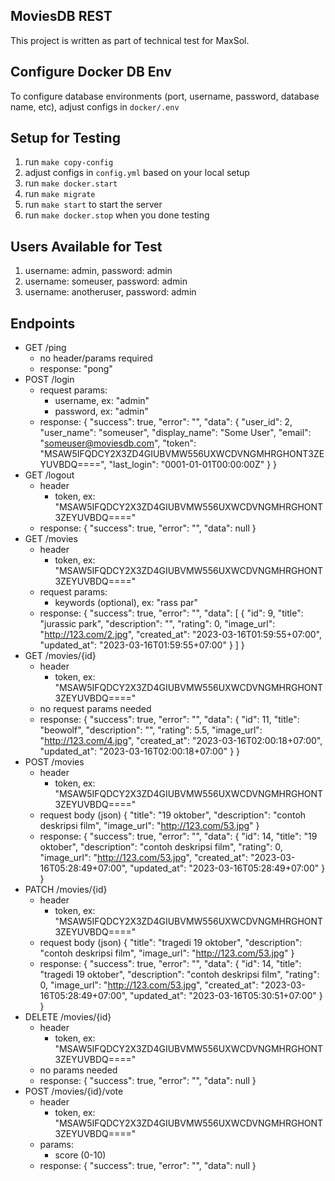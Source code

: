 ## MoviesDB REST
This project is written as part of technical test for MaxSol.

## Configure Docker DB Env
To configure database environments (port, username, password, database name, etc), adjust configs in `docker/.env`

## Setup for Testing
1. run `make copy-config`
2. adjust configs in `config.yml` based on your local setup
3. run `make docker.start`
4. run `make migrate`
5. run `make start` to start the server
6. run `make docker.stop` when you done testing

## Users Available for Test
1. username: admin, password: admin
2. username: someuser, password: admin
3. username: anotheruser, password: admin

## Endpoints
- GET /ping
  - no header/params required
  - response: "pong"
- POST /login
  - request params:
    - username, ex: "admin"
    - password, ex: "admin"
  - response:
    {
        "success": true,
        "error": "",
        "data": {
            "user_id": 2,
            "user_name": "someuser",
            "display_name": "Some User",
            "email": "someuser@moviesdb.com",
            "token": "MSAW5IFQDCY2X3ZD4GIUBVMW556UXWCDVNGMHRGHONT3ZEYUVBDQ====",
            "last_login": "0001-01-01T00:00:00Z"
        }
    }    
- GET /logout
  - header
    - token, ex: "MSAW5IFQDCY2X3ZD4GIUBVMW556UXWCDVNGMHRGHONT3ZEYUVBDQ===="
  - response:
    {
        "success": true,
        "error": "",
        "data": null
    }  
- GET /movies
  - header
    - token, ex: "MSAW5IFQDCY2X3ZD4GIUBVMW556UXWCDVNGMHRGHONT3ZEYUVBDQ===="
  - request params:
    - keywords (optional), ex: "rass par"
  - response:
    {
        "success": true,
        "error": "",
        "data": [
            {
                "id": 9,
                "title": "jurassic park",
                "description": "",
                "rating": 0,
                "image_url": "http://123.com/2.jpg",
                "created_at": "2023-03-16T01:59:55+07:00",
                "updated_at": "2023-03-16T01:59:55+07:00"
            }
        ]
    }
- GET /movies/{id}
  - header
    - token, ex: "MSAW5IFQDCY2X3ZD4GIUBVMW556UXWCDVNGMHRGHONT3ZEYUVBDQ===="
  - no request params needed
  - response:
    {
        "success": true,
        "error": "",
        "data": {
            "id": 11,
            "title": "beowolf",
            "description": "",
            "rating": 5.5,
            "image_url": "http://123.com/4.jpg",
            "created_at": "2023-03-16T02:00:18+07:00",
            "updated_at": "2023-03-16T02:00:18+07:00"
        }
    }
- POST /movies
  - header
    - token, ex: "MSAW5IFQDCY2X3ZD4GIUBVMW556UXWCDVNGMHRGHONT3ZEYUVBDQ===="
  - request body (json)
    {
      "title": "19 oktober",
      "description": "contoh deskripsi film",
      "image_url": "http://123.com/53.jpg"
    }
  - response:
    {
        "success": true,
        "error": "",
        "data": {
            "id": 14,
            "title": "19 oktober",
            "description": "contoh deskripsi film",
            "rating": 0,
            "image_url": "http://123.com/53.jpg",
            "created_at": "2023-03-16T05:28:49+07:00",
            "updated_at": "2023-03-16T05:28:49+07:00"
        }
    }
- PATCH /movies/{id}
  - header
    - token, ex: "MSAW5IFQDCY2X3ZD4GIUBVMW556UXWCDVNGMHRGHONT3ZEYUVBDQ===="
  - request body (json)
    {
      "title": "tragedi 19 oktober",
      "description": "contoh deskripsi film",
      "image_url": "http://123.com/53.jpg"
    }
  - response:
  {
      "success": true,
      "error": "",
      "data": {
          "id": 14,
          "title": "tragedi 19 oktober",
          "description": "contoh deskripsi film",
          "rating": 0,
          "image_url": "http://123.com/53.jpg",
          "created_at": "2023-03-16T05:28:49+07:00",
          "updated_at": "2023-03-16T05:30:51+07:00"
      }
  }
- DELETE /movies/{id}
  - header
    - token, ex: "MSAW5IFQDCY2X3ZD4GIUBVMW556UXWCDVNGMHRGHONT3ZEYUVBDQ===="
  - no params needed
  - response:
    {
        "success": true,
        "error": "",
        "data": null
    }  
- POST /movies/{id}/vote
  - header
    - token, ex: "MSAW5IFQDCY2X3ZD4GIUBVMW556UXWCDVNGMHRGHONT3ZEYUVBDQ===="
  - params:
    - score (0-10)
  - response:
    {
        "success": true,
        "error": "",
        "data": null
    }
